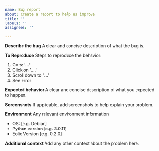 ```yaml
---
name: Bug report
about: Create a report to help us improve
title: ''
labels: ''
assignees: ''

---
```


**Describe the bug**
A clear and concise description of what the bug is.

**To Reproduce**
Steps to reproduce the behavior:
1. Go to '...'
2. Click on '....'
3. Scroll down to '....'
4. See error

**Expected behavior**
A clear and concise description of what you expected to happen.

**Screenshots**
If applicable, add screenshots to help explain your problem.

**Environment**
Any relevant environment information

 - OS: [e.g. Debian]
 - Python version [e.g. 3.9.11]
 - Eolic Version [e.g. 0.2.0]

**Additional context**
Add any other context about the problem here.
